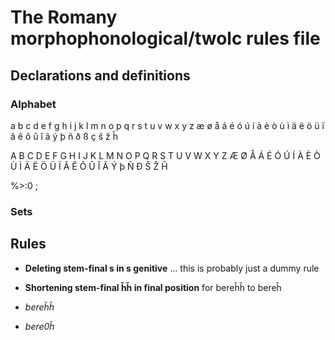 # The Romany morphophonological/twolc rules file 

## Declarations and definitions

### Alphabet
 a b c d e f g h i j k l m n o p q r s t u v w x y z æ ø å
 á é ó ú í à è ò ù ì ä ë ö ü ï â ê ô û î ã ý þ ñ ð ß ç š ž ȟ

 A B C D E F G H I J K L M N O P Q R S T U V W X Y Z Æ Ø Å
 Á É Ó Ú Í À È Ò Ù Ì Ä Ë Ö Ü Ï Â Ê Ô Û Î Ã Ý þ Ñ Ð Š Ž Ȟ

 %>:0 ;

### Sets


## Rules

 * **Deleting stem-final s in s genitive** ... this is probably just a dummy rule

 * **Shortening stem-final ȟȟ in final position** for bereȟȟ to bereȟ

* *bereȟȟ*
* *bere0ȟ*


